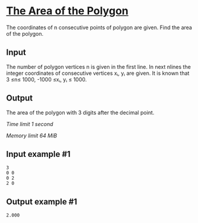 # [The Area of the Polygon](https://www.e-olymp.com/en/problems/60)

The coordinates of n consecutive points of polygon are given. Find the area of the polygon.

## Input

The number of polygon vertices n is given in the first line. In next nlines the integer coordinates of consecutive vertices xᵢ, yᵢ are given. It is known that 3 ≤n≤ 1000, -1000 ≤xᵢ, yᵢ ≤ 1000.

## Output

The area of the polygon with 3 digits after the decimal point.

_Time limit 1 second_

_Memory limit 64 MiB_

## Input example #1
```
3
0 0
0 2
2 0
```

## Output example #1
```
2.000
```